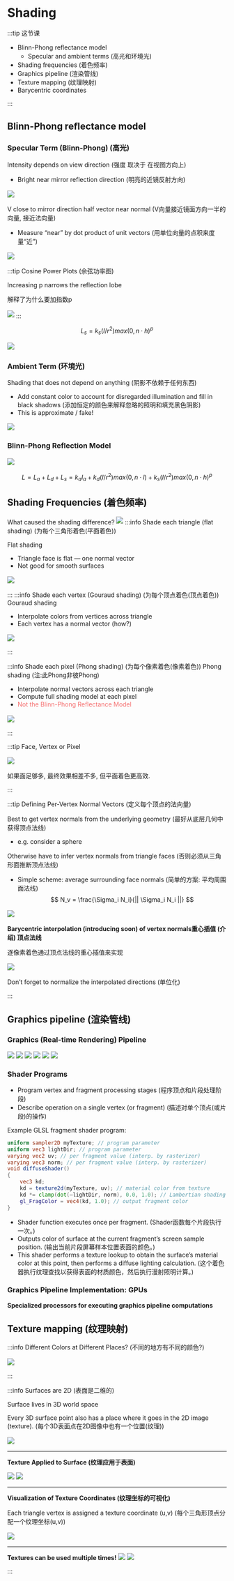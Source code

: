 # Shading 

:::tip 这节课
- Blinn-Phong reﬂectance model 
    - Specular and ambient terms (高光和环境光)
- Shading frequencies (着色频率)
- Graphics pipeline (渲染管线)
- Texture mapping (纹理映射)
- Barycentric coordinates 

:::

## Blinn-Phong reﬂectance model
### Specular Term (Blinn-Phong) (高光)

Intensity depends on view direction (强度 取决于 在视图方向上)

- Bright near mirror reflection direction (明亮的近镜反射方向)

<img src="./images/shading2-1.png" style="margin: 2px auto;">

V close to mirror direction half vector near normal (V向量接近镜面方向一半的向量, 接近法向量)

- Measure “near” by dot product of unit vectors (用单位向量的点积来度量“近”)

<img src="./images/shading2-2.png" style="margin: 2px auto;">

:::tip Cosine Power Plots (余弦功率图)

Increasing p narrows the reflection lobe

解释了为什么要加指数p

<img src="./images/shading2-3.png" style="margin: 2px auto;">
:::

$$ L_s = k_s (I/r^2) max(0, n \cdot h)^p $$

<img src="./images/shading2-4.png" style="margin: 2px auto;">

### Ambient Term (环境光)

Shading that does not depend on anything  (阴影不依赖于任何东西)

- Add constant color to account for disregarded illumination and fill in black shadows (添加恒定的颜色来解释忽略的照明和填充黑色阴影)
- This is approximate / fake!

<img src="./images/shading2-5.png" style="margin: 2px auto;">

### Blinn-Phong Reflection Model
<img src="./images/shading2-6.png" style="margin: 2px auto;">

$$L=L_a + L_d + L_s = k_a I_a + k_d (I/r^2) max(0, n \cdot l) + k_s (I/r^2) max (0, n \cdot h)^p $$

## Shading Frequencies (着色频率)
What caused the shading difference?
<img src="./images/着色频率1.png" style="margin: 2px auto;">
:::info Shade each triangle (ﬂat shading) (为每个三角形着色(平面着色))

Flat shading

- Triangle face is flat — one normal vector 
- Not good for smooth surfaces

<img src="./images/着色频率2.png" style="margin: 2px auto;">

:::
:::info Shade each vertex (Gouraud shading) (为每个顶点着色(顶点着色))
Gouraud shading

- Interpolate colors from vertices across triangle
- Each vertex has a normal vector (how?) 

<img src="./images/着色频率3.png" style="margin: 2px auto;">

:::

:::info Shade each pixel (Phong shading) (为每个像素着色(像素着色))
Phong shading (注:此Phong非彼Phong)

- Interpolate normal vectors across each triangle 
- Compute full shading model at each pixel 
- <font color="#F56C6C">Not the Blinn-Phong Reﬂectance Model</font>

<img src="./images/着色频率3.png" style="margin: 2px auto;">

:::

:::tip Face, Vertex or Pixel

<img src="./images/着色频率4.png" style="margin: 2px auto;">

如果面足够多, 最终效果相差不多, 但平面着色更高效.

:::

:::tip Defining Per-Vertex Normal Vectors (定义每个顶点的法向量)

Best to get vertex normals from the underlying geometry (最好从底层几何中获得顶点法线)

- e.g. consider a sphere 

Otherwise have to infer vertex normals from triangle faces (否则必须从三角形面推断顶点法线)

- Simple scheme: average surrounding face normals (简单的方案: 平均周围面法线)
    $$ N_v = \frac{\Sigma_i N_i}{|| \Sigma_i N_i ||} $$

<img src="./images/着色频率5.png" style="margin: 2px auto;">

**Barycentric interpolation (introducing soon) of vertex normals重心插值 (介绍) 顶点法线**

逐像素着色通过顶点法线的重心插值来实现

<img src="./images/着色频率6.png" style="margin: 2px auto;">

Don’t forget to normalize the interpolated directions (单位化)

:::
## Graphics pipeline (渲染管线)
### Graphics (Real-time Rendering) Pipeline

<img src="./images/渲染管线1.png" style="margin: auto;">
<img src="./images/渲染管线2.png" style="margin: auto;">
<img src="./images/渲染管线3.png" style="margin: auto;">
<img src="./images/渲染管线4.png" style="margin: auto;">
<img src="./images/渲染管线5.png" style="margin: auto;">
<img src="./images/渲染管线6.png" style="margin: auto;">

### Shader Programs
- Program vertex and fragment processing stages (程序顶点和片段处理阶段)
- Describe operation on a single vertex (or fragment) (描述对单个顶点(或片段)的操作)

Example GLSL fragment shader program:
``` GLSL
uniform sampler2D myTexture; // program parameter 
uniform vec3 lightDir; // program parameter 
varying vec2 uv; // per fragment value (interp. by rasterizer)
varying vec3 norm; // per fragment value (interp. by rasterizer)
void diffuseShader()
{
    vec3 kd;
    kd = texture2d(myTexture, uv); // material color from texture
    kd *= clamp(dot(–lightDir, norm), 0.0, 1.0); // Lambertian shading model
    gl_FragColor = vec4(kd, 1.0); // output fragment color
} 
```
- Shader function executes once per fragment. (Shader函数每个片段执行一次。)
- Outputs color of surface at the current fragment’s screen sample position. (输出当前片段屏幕样本位置表面的颜色。)
- This shader performs a texture lookup to obtain the surface’s material color at this point, then performs a diffuse lighting calculation. (这个着色器执行纹理查找以获得表面的材质颜色，然后执行漫射照明计算。)

### Graphics Pipeline Implementation: GPUs

**Specialized processors for executing graphics pipeline computations**

## Texture mapping (纹理映射)

:::info Different Colors at Different Places? (不同的地方有不同的颜色?)

<img src="./images/纹理映射1.png" style="margin:2px auto;">

:::

:::info Surfaces are 2D (表面是二维的)

Surface lives in 3D world space 

Every 3D surface point also has a place where it goes in the 2D image (texture). (每个3D表面点在2D图像中也有一个位置(纹理))

<img src="./images/纹理映射2.png" style="margin:2px auto;">

---

**Texture Applied to Surface (纹理应用于表面)**

<img src="./images/纹理映射3.png" style="margin: auto;">

<img src="./images/纹理映射5.png" style="margin: auto;">


---

**Visualization of Texture Coordinates (纹理坐标的可视化)**

Each triangle vertex is assigned a texture coordinate (u,v) (每个三角形顶点分配一个纹理坐标(u,v))

<img src="./images/纹理映射4.png" style="margin:2px auto;">

---

**Textures can be used multiple times!**
<img src="./images/纹理映射6.png" style="margin: auto;">
<img src="./images/纹理映射7.png" style="margin: auto;">



:::